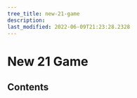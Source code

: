 ```yaml
---
tree_title: new-21-game
description: 
last_modified: 2022-06-09T21:23:28.2328
---
```


# New 21 Game

## Contents

